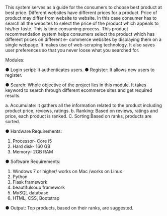 This system serves as a guide for the consumers to choose best
product at best price. Different websites have different prices for a
product. Price of product may differ from website to website. In this
case consumer has to search all the websites to select the price of
the product which appeals to his/her taste. This is time consuming
process. This product recommendation system helps consumers
select the product which has different prices on different e-
commerce websites by displaying them on a single webpage. It
makes use of web-scraping technology. It also saves user
preferences so that you never loose what you searched for.


Modules:

● Login script:
It authenticates users.
● Register:
It allows new users to register.

● Search:
Whole objective of the project lies in this module. It takes
keyword to search through different ecommerce sites and get
required results.

a. Accumulate:
It gathers all the information related to the product including
product price, reviews, ratings.
b. Ranking:
Based on reviews, ratings and price, each product is ranked.
C. Sorting:Based on ranks, products are sorted.

● Hardware Requirements:
1. Processor- Core i5
2. Hard disk- 160 GB
3. Memory- 2GB RAM

● Software Requirements:
1. Windows 7 or higher/ works on Mac /works on Linux
2. Python
3. Flask framework
4. beautifulsoup framework
5. MySQL database
6. HTML, CSS, Bootstrap

● Output:
Top products, based on their ranks, are suggested.
